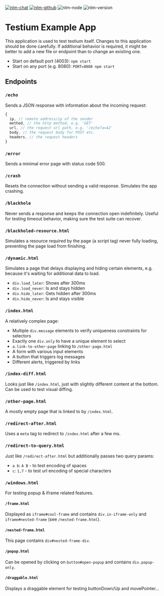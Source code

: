 [![nlm-chat](https://img.shields.io/badge/chat-http%3A%2F%2Fsignup.testiumjs.com%2F-F4D03F?logo=chat&logoColor=white)](http://signup.testiumjs.com/)
[![nlm-github](https://img.shields.io/badge/github-testiumjs%2Ftestium--example--app%2Fissues-F4D03F?logo=github&logoColor=white)](https://github.com/testiumjs/testium-example-app/issues)
![nlm-node](https://img.shields.io/badge/node-%3E%3D8.3.0-blue?logo=node.js&logoColor=white)
![nlm-version](https://img.shields.io/badge/version-2.3.0-blue?logo=version&logoColor=white)
# Testium Example App

This application is used to test testium itself.
Changes to this application should be done carefully.
If additional behavior is required, it might be better to add a new file or endpoint than to change an existing one.

* Start on default port (4003): `npm start`
* Start on any port (e.g. 8080): `PORT=8080 npm start`


## Endpoints

### `/echo`

Sends a JSON response with information about the incoming request:

```js
{
  ip, // remote address/ip of the sender
  method, // the http method, e.g. 'GET'
  url, // the request url path, e.g. '/echo?a=42'
  body, // the request body for POST etc.
  headers, // the request headers
}
```


### `/error`

Sends a minimal error page with status code 500.


### `/crash`

Resets the connection without sending a valid response.
Simulates the app crashing.


### `/blackhole`

Never sends a response and keeps the connection open indefinitely.
Useful for testing timeout behavior, making sure the test suite can recover.


### `/blackholed-resource.html`

Simulates a resource required by the page (a script tag) never fully loading,
preventing the page load from finishing.


### `/dynamic.html`

Simulates a page that delays displaying and hiding certain elements,
e.g. because it's waiting for additional data to load.

* `div.load_later`: Shows after 300ms
* `div.load_never`: Is and stays hidden
* `div.hide_later`: Gets hidden after 300ms
* `div.hide_never`: Is and stays visible


### `/index.html`

A relatively complex page:

* Multiple `div.message` elements to verify uniqueness constraints for selectors
* Exactly one `div.only` to have a unique element to select
* `a.link-to-other-page` linking to `/other-page.html`
* A form with various input elements
* A button that triggers log messages
* Different alerts, triggered by links


### `/index-diff.html`

Looks just like `/index.html`, just with slightly different content at the bottom.
Can be used to test visual diffing.


### `/other-page.html`

A mostly empty page that is linked to by `/index.html`.


### `/redirect-after.html`

Uses a `meta` tag to redirect to `/index.html` after a few ms.


### `/redirect-to-query.html`

Just like `/redirect-after.html` but additionally passes two query params:

* `a b`: `A B` - to test encoding of spaces
* `c`: `1,7` - to test url encoding of special characters


### `/windows.html`

For testing popup & iframe related features.

#### `/frame.html`

Displayed as `iframe#cool-frame` and contains `div.in-iframe-only`
and `iframe#nested-frame` (see `/nested-frame.html`).

#### `/nested-frame.html`

This page contains `div#nested-frame-div`.

#### `/popup.html`

Can be opened by clicking on `button#open-popup` and contains `div.popup-only`.

#### `/draggable.html`

Displays a draggable element for testing buttonDown/Up and movePointer...
